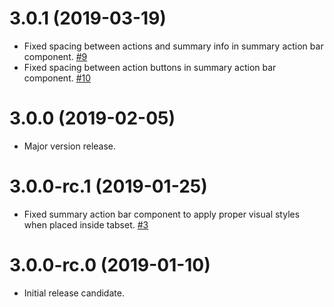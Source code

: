 # 3.0.1 (2019-03-19)

- Fixed spacing between actions and summary info in summary action bar component. [#9](https://github.com/blackbaud/skyux-action-bars/pull/9)
- Fixed spacing between action buttons in summary action bar component. [#10](https://github.com/blackbaud/skyux-action-bars/pull/10)

# 3.0.0 (2019-02-05)

- Major version release.

# 3.0.0-rc.1 (2019-01-25)

- Fixed summary action bar component to apply proper visual styles when placed inside tabset. [#3](https://github.com/blackbaud/skyux-action-bars/pull/3)

# 3.0.0-rc.0 (2019-01-10)

- Initial release candidate.
